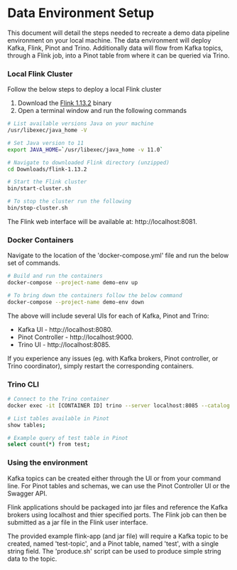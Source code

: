 # Data Environment Setup

This document will detail the steps needed to recreate a demo data pipeline environment on your local machine.
The data environment will deploy Kafka, Flink, Pinot and Trino. Additionally data will flow from Kafka topics, through 
a Flink job, into a Pinot table from where it can be queried via Trino.

### Local Flink Cluster 
Follow the below steps to deploy a local Flink cluster

1. Download the [Flink 1.13.2][flink-download] binary
2. Open a terminal window and run the following commands
```sh
# List available versions Java on your machine
/usr/libexec/java_home -V

# Set Java version to 11
export JAVA_HOME=`/usr/libexec/java_home -v 11.0`

# Navigate to downloaded Flink directory (unzipped)
cd Downloads/flink-1.13.2

# Start the Flink cluster
bin/start-cluster.sh

# To stop the cluster run the following
bin/stop-cluster.sh 
```
The Flink web interface will be available at: http://localhost:8081.

[flink-download]: https://flink.apache.org/downloads/

### Docker Containers
Navigate to the location of the 'docker-compose.yml' file and run the below set of commands.
```sh
# Build and run the containers
docker-compose --project-name demo-env up

# To bring down the containers follow the below command
docker-compose --project-name demo-env down
```
The above will include several UIs for each of Kafka, Pinot and Trino:

- Kafka UI - http://localhost:8080.
- Pinot Controller - http://localhost:9000.
- Trino UI - http://localhost:8085.

If you experience any issues (eg. with Kafka brokers, Pinot controller, or Trino coordinator), simply restart the corresponding containers. 
### Trino CLI
```sh
# Connect to the Trino container
docker exec -it [CONTAINER ID] trino --server localhost:8085 --catalog pinot --schema default

# List tables available in Pinot
show tables;

# Example query of test table in Pinot
select count(*) from test;
```

### Using the environment
Kafka topics can be created either through the UI or from your command line. For Pinot tables and schemas, we can
use the Pinot Controller UI or the Swagger API.

Flink applications should be packaged into jar files and reference the Kafka brokers using localhost and thier 
specified ports. The Flink job can then be submitted as a jar file in the Flink user interface.

The provided example flink-app (and jar file) will require a Kafka topic to be created, named 'test-topic', and
a Pinot table, named 'test', with a single string field. The 'produce.sh' script can be used to produce simple string data to the
topic.
